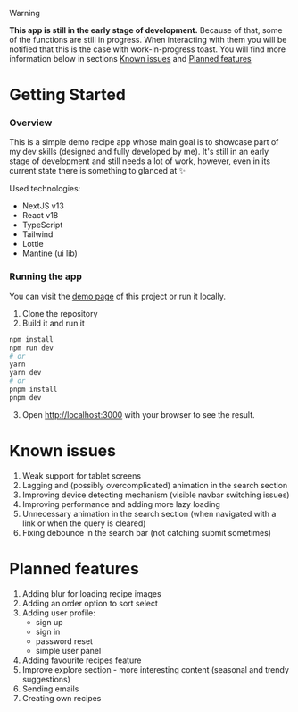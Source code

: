 > [!WARNING]
> **This app is still in the early stage of development.**
> Because of that, some of the functions are still in progress. When interacting with them you will be notified that this is the case with work-in-progress toast.
> You will find more information below in sections [Known issues](#known-issues) and [Planned features](#planned-features)


# Getting Started

### Overview

This is a simple demo recipe app whose main goal is to showcase part of my dev skills (designed and fully developed by me). It's still in an early stage of development and still needs a lot of work, however, even in its current state there is something to glanced at :sparkles:

Used technologies:
- NextJS v13
- React v18
- TypeScript
- Tailwind
- Lottie
- Mantine (ui lib)


### Running the app

You can visit the [demo page](https://cookbook-alicja-marciniaks-projects.vercel.app/) of this project or run it locally.

1. Clone the repository
2. Build it and run it

```bash
npm install
npm run dev
# or
yarn
yarn dev
# or
pnpm install
pnpm dev
```

3. Open [http://localhost:3000](http://localhost:3000) with your browser to see the result.

# Known issues

1. Weak support for tablet screens
2. Lagging and (possibly overcomplicated) animation in the search section
3. Improving device detecting mechanism (visible navbar switching issues)
4. Improving performance and adding more lazy loading
5. Unnecessary animation in the search section (when navigated with a link or when the query is cleared)
6. Fixing debounce in the search bar (not catching submit sometimes)

# Planned features

1. Adding blur for loading recipe images
2. Adding an order option to sort select
3. Adding user profile:
   - sign up
   - sign in
   - password reset
   - simple user panel
4. Adding favourite recipes feature
5. Improve explore section - more interesting content (seasonal and trendy suggestions) 
6. Sending emails
7. Creating own recipes

